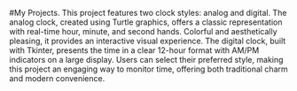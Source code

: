 #My Projects. This project features two clock styles: analog and digital. The analog clock, created using Turtle graphics, offers a classic representation with real-time hour, minute, and second hands. Colorful and aesthetically pleasing, it provides an interactive visual experience. The digital clock, built with Tkinter, presents the time in a clear 12-hour format with AM/PM indicators on a large display. Users can select their preferred style, making this project an engaging way to monitor time, offering both traditional charm and modern convenience.
